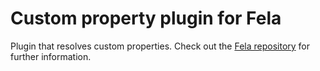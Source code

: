 # Custom property plugin for Fela

Plugin that resolves custom properties.
Check out the [Fela repository](https://github.com/rofrischmann/fela) for further information.
